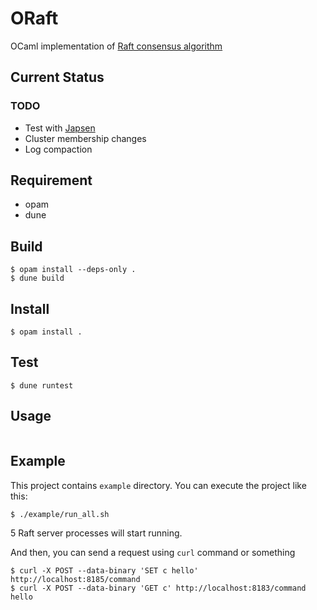 # ORaft

OCaml implementation of [Raft consensus algorithm](https://raft.github.io/raft.pdf)


## Current Status

### TODO

- Test with [Japsen](https://github.com/jepsen-io/jepsen)
- Cluster membership changes
- Log compaction

## Requirement

- opam
- dune

## Build

```
$ opam install --deps-only .
$ dune build
```

## Install

```
$ opam install .
```

## Test


```
$ dune runtest
```

## Usage


```ocaml
```

## Example

This project contains `example` directory. You can execute the project like this:

```
$ ./example/run_all.sh
```

5 Raft server processes will start running.


And then, you can send a request using `curl` command or something

```
$ curl -X POST --data-binary 'SET c hello' http://localhost:8185/command
$ curl -X POST --data-binary 'GET c' http://localhost:8183/command
hello
```
